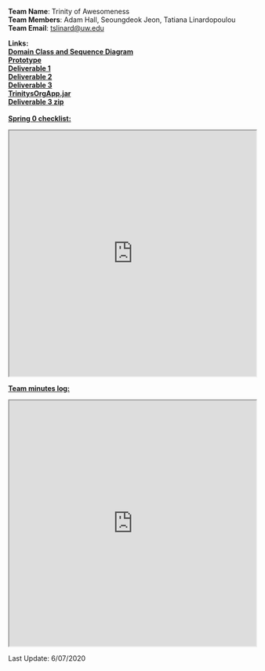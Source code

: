 
<strong>Team Name</strong>: Trinity of Awesomeness<br/>
<strong>Team Members</strong>: Adam Hall,  Seoungdeok Jeon, Tatiana Linardopoulou<br/>
<strong>Team Email</strong>: <tslinard@uw.edu>

<strong> Links:</strong>
<br/>
<a href="https://drive.google.com/file/d/1zSCXoBuWMKqr_jvfUZW668Gtgox0TBP-/view"><strong>Domain Class and Sequence Diagram</strong></a>
<br/>
<a href="https://docs.google.com/presentation/d/1U5o4SJzmj-xRVAMoM6KkF1JahpoqXOP4Zp4TswFPpjA/edit#slide=id.p"> <strong>Prototype</strong></a>
<br/>
<a href="https://docs.google.com/document/d/1XhNQlQoiBpiptcfeayg5j-Mas5nPJBfojrfAQg5AwEU/edit"> <strong>Deliverable 1</strong></a>
<br/>
<a href="https://docs.google.com/document/d/1ZVS53ZBV_Y52UWiWxDeGIPJn-nVhZPSgAeBwK4YwHHU/edit"> <strong>Deliverable 2</strong></a>
<br/>
<a href="https://drive.google.com/open?id=113i0T3W1Y275NTIcpDa_UoAGSVCjQ7cx"> <strong>Deliverable 3</strong></a>
<br/>
<a href="https://drive.google.com/open?id=1X8kJyKpha9ak0DrtdWM6itAfPQp9RKWT"> <strong>TrinitysOrgApp.jar</strong></a>
<br/>
<a href="https://drive.google.com/drive/u/2/mobile/folders/1UDADe7Gi5g0c2LXQaNmt-HMvt0a_eYa2/1MfxEwkud9aP02E77DSkhYC1Cdgr3di0_?sort=13&direction=a"><strong>Deliverable 3 zip</strong></a>
<br/>
<br/>
<a href="https://docs.google.com/document/d/12TjiPLamkQV_481-1dKO1np7KrVPEHQpN5BisIlolus/edit" target="_blank"><strong>Spring 0 checklist:</strong></a>
<iframe
  src="https://docs.google.com/document/d/12TjiPLamkQV_481-1dKO1np7KrVPEHQpN5BisIlolus/edit"
  style="width:100%; height:500px;"
></iframe>
<br/>

<a href="https://docs.google.com/document/d/1VuHiAVWgwR0IRgm4SgcGb2AdXvTUUsrBSnJY5_ZS8uc/edit"><strong>Team minutes log:</strong></a>
<iframe
  src="https://docs.google.com/document/d/1VuHiAVWgwR0IRgm4SgcGb2AdXvTUUsrBSnJY5_ZS8uc/edit"
  style="width:100%; height:500px;"
></iframe>

Last Update: 6/07/2020

